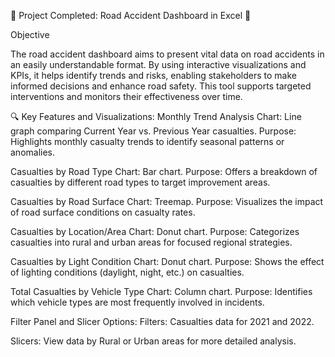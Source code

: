 🌟 Project Completed: Road Accident Dashboard in Excel 🌟

Objective

The road accident dashboard aims to present vital data on road accidents in an easily understandable format. By using interactive visualizations and KPIs, it helps identify trends and risks, enabling stakeholders to make informed decisions and enhance road safety. This tool supports targeted interventions and monitors their effectiveness over time.


🔍 Key Features and Visualizations:
Monthly Trend Analysis
Chart: Line graph comparing Current Year vs. Previous Year casualties.
Purpose: Highlights monthly casualty trends to identify seasonal patterns or anomalies.


Casualties by Road Type
Chart: Bar chart.
Purpose: Offers a breakdown of casualties by different road types to target improvement areas.


Casualties by Road Surface
Chart: Treemap.
Purpose: Visualizes the impact of road surface conditions on casualty rates.


Casualties by Location/Area
Chart: Donut chart.
Purpose: Categorizes casualties into rural and urban areas for focused regional strategies.


Casualties by Light Condition
Chart: Donut chart.
Purpose: Shows the effect of lighting conditions (daylight, night, etc.) on casualties.


Total Casualties by Vehicle Type
Chart: Column chart.
Purpose: Identifies which vehicle types are most frequently involved in incidents.


Filter Panel and Slicer Options:
Filters: Casualties data for 2021 and 2022.

Slicers: View data by Rural or Urban areas for more detailed analysis.


